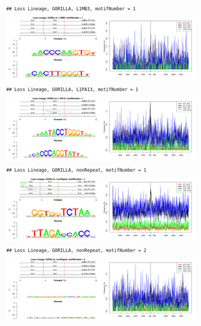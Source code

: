 

```
## Loss Lineage, GORILLA, L1MB3, motifNumber = 1
```

![plot of chunk motifPValues](figure/motifPValues-1.png)

```
## Loss Lineage, GORILLA, L1PA13, motifNumber = 1
```

![plot of chunk motifPValues](figure/motifPValues-2.png)

```
## Loss Lineage, GORILLA, nonRepeat, motifNumber = 1
```

![plot of chunk motifPValues](figure/motifPValues-3.png)

```
## Loss Lineage, GORILLA, nonRepeat, motifNumber = 2
```

![plot of chunk motifPValues](figure/motifPValues-4.png)
  
